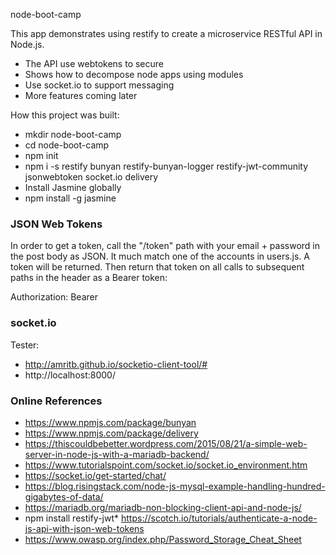 node-boot-camp 

This app demonstrates using restify to create a microservice RESTful API in Node.js. 
* The API use webtokens to secure
* Shows how to decompose node apps using modules
* Use socket.io to support messaging
* More features coming later

How this project was built:
* mkdir node-boot-camp
* cd node-boot-camp
* npm init
* npm i -s restify bunyan restify-bunyan-logger restify-jwt-community jsonwebtoken socket.io delivery
* Install Jasmine globally 
* npm install -g jasmine

### JSON Web Tokens

In order to get a token, call the "/token" path with your email + password in the post body as JSON. It much match one of the accounts in users.js. 
A token will be returned. Then return that token on all calls to subsequent paths in the header as a Bearer token:

Authorization: Bearer <token>


### socket.io ###

Tester: 
* http://amritb.github.io/socketio-client-tool/#
* http://localhost:8000/


### Online References ###
* https://www.npmjs.com/package/bunyan
* https://www.npmjs.com/package/delivery 
* https://thiscouldbebetter.wordpress.com/2015/08/21/a-simple-web-server-in-node-js-with-a-mariadb-backend/
* https://www.tutorialspoint.com/socket.io/socket.io_environment.htm
* https://socket.io/get-started/chat/
* https://blog.risingstack.com/node-js-mysql-example-handling-hundred-gigabytes-of-data/
* https://mariadb.org/mariadb-non-blocking-client-api-and-node-js/
* npm install restify-jwt* https://scotch.io/tutorials/authenticate-a-node-js-api-with-json-web-tokens
* https://www.owasp.org/index.php/Password_Storage_Cheat_Sheet

